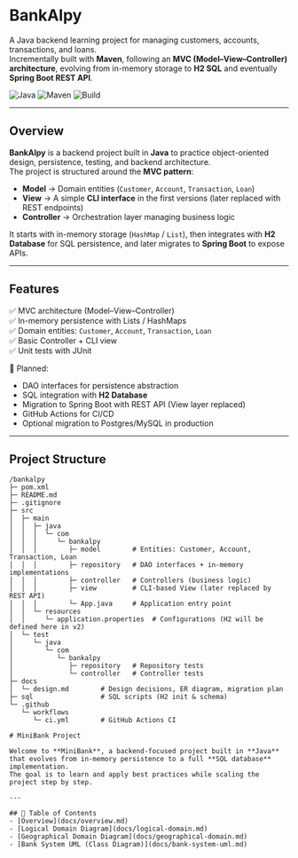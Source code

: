 # BankAlpy
A Java backend learning project for managing customers, accounts, transactions, and loans.  
Incrementally built with **Maven**, following an **MVC (Model–View–Controller) architecture**, evolving from in-memory storage to **H2 SQL** and eventually **Spring Boot REST API**.

![Java](https://img.shields.io/badge/Java-17-orange)
![Maven](https://img.shields.io/badge/Maven-3.8+-blue)
![Build](https://github.com/AlexPJava/BankAlpy/actions/workflows/ci.yml/badge.svg)

---

## Overview
**BankAlpy** is a backend project built in **Java** to practice object-oriented design, persistence, testing, and backend architecture.  
The project is structured around the **MVC pattern**:  
- **Model** → Domain entities (`Customer`, `Account`, `Transaction`, `Loan`)  
- **View** → A simple **CLI interface** in the first versions (later replaced with REST endpoints)  
- **Controller** → Orchestration layer managing business logic  

It starts with in-memory storage (`HashMap` / `List`), then integrates with **H2 Database** for SQL persistence, and later migrates to **Spring Boot** to expose APIs.

---

## Features
✅ MVC architecture (Model–View–Controller)  
✅ In-memory persistence with Lists / HashMaps  
✅ Domain entities: `Customer`, `Account`, `Transaction`, `Loan`  
✅ Basic Controller + CLI view  
✅ Unit tests with JUnit  

🚧 Planned:  
- DAO interfaces for persistence abstraction  
- SQL integration with **H2 Database**  
- Migration to Spring Boot with REST API (View layer replaced)  
- GitHub Actions for CI/CD  
- Optional migration to Postgres/MySQL in production

---

## Project Structure

```text
/bankalpy
├─ pom.xml
├─ README.md
├─ .gitignore
├─ src
│  ├─ main
│  │  ├─ java
│  │  │  └─ com
│  │  │     └─ bankalpy
│  │  │        ├─ model        # Entities: Customer, Account, Transaction, Loan
│  │  │        ├─ repository   # DAO interfaces + in-memory implementations
│  │  │        ├─ controller   # Controllers (business logic)
│  │  │        ├─ view         # CLI-based View (later replaced by REST API)
│  │  │        └─ App.java     # Application entry point
│  │  └─ resources
│  │     └─ application.properties  # Configurations (H2 will be defined here in v2)
│  └─ test
│     └─ java
│        └─ com
│           └─ bankalpy
│              ├─ repository   # Repository tests
│              └─ controller   # Controller tests
├─ docs
│  └─ design.md        # Design decisions, ER diagram, migration plan
├─ sql                 # SQL scripts (H2 init & schema)
└─ .github
   └─ workflows
      └─ ci.yml        # GitHub Actions CI

# MiniBank Project

Welcome to **MiniBank**, a backend-focused project built in **Java** that evolves from in-memory persistence to a full **SQL database** implementation.  
The goal is to learn and apply best practices while scaling the project step by step.

---

## 📑 Table of Contents
- [Overview](docs/overview.md)
- [Logical Domain Diagram](docs/logical-domain.md)
- [Geographical Domain Diagram](docs/geographical-domain.md)
- [Bank System UML (Class Diagram)](docs/bank-system-uml.md)
